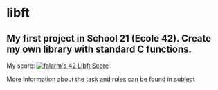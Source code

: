 # libft
## My first project in School 21 (Ecole 42). Create my own library with standard C functions.

My score: [![falarm's 42 Libft Score](https://badge42.vercel.app/api/v2/cl23rylyn001609lbgc4t4lzn/project/2364881)](https://github.com/JaeSeoKim/badge42)

More information about the task and rules can be found in [subject](https://github.com/Fuse23/libft/blob/main/en.subject.pdf)
